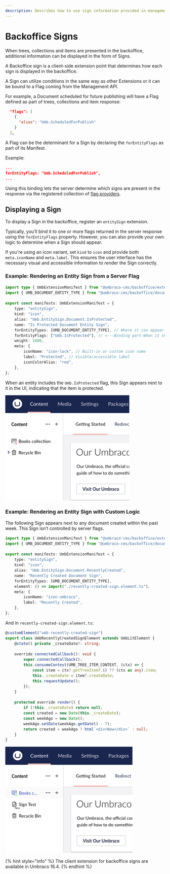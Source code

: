 ```yaml
---
description: Describes how to use sign information provided in management API responses to present additional details to consumers.
---
```


# Backoffice Signs

When trees, collections and items are presented in the backoffice, additional information can be displayed in the form of Signs.

A Backoffice sign is a client-side extension point that determines how each sign is displayed in the backoffice.

A Sign can utilize conditions in the same way as other Extensions or it can be bound to a Flag coming from the Management API.

For example, a Document scheduled for future publishing will have a Flag defined as part of trees, collections and item response:

```json
  "flags": [
    {
      "alias": "Umb.ScheduledForPublish"
    }
  ],
```

A Flag can be the determinant for a Sign by declaring the `forEntityFlags` as part of its Manifest.

Example:

```json
...
forEntityFlags: "Umb.ScheduledForPublish",
...
```

Using this binding lets the server determine which signs are present in the response via the registered collection of [flag providers](../extending/flag-providers.md).

## Displaying a Sign

To display a Sign in the backoffice, register an `entitySign` extension.

Typically, you’ll bind it to one or more flags returned in the server response using the `forEntityFlags` property. However, you can also provide your own logic to determine when a Sign should appear.

If you're using an icon variant, set `kind` to `icon` and provide both `meta.iconName` and `meta.label`. This ensures the user interface has the necessary visual and accessible information to render the Sign correctly.

### Example: Rendering an Entity Sign from a Server Flag

```typescript
import type { UmbExtensionManifest } from "@umbraco-cms/backoffice/extension-registry";
import { UMB_DOCUMENT_ENTITY_TYPE } from "@umbraco-cms/backoffice/document";

export const manifests: UmbExtensionManifest = {
    type: "entitySign",
    kind: "icon",
    alias: "Umb.EntitySign.Document.IsProtected",
    name: "Is Protected Document Entity Sign",
    forEntityTypes: [UMB_DOCUMENT_ENTITY_TYPE], // Where it can appear
    forEntityFlags: ["Umb.IsProtected"], // <---Binding part-When it should appear
    weight: 1000,
    meta: {
        iconName: "icon-lock", // Built-in or custom icon name
        label: "Protected", // Visible/accessible label
        iconColorAlias: "red",
    },
};
```

When an entity includes the `Umb.IsProtected` flag, this Sign appears next to it in the UI, indicating that the item is protected.

![Screenshot of Recently Created sign](../reference/images/protected-entity-sign.png)

### Example: Rendering an Entity Sign with Custom Logic

The following Sign appears next to any document created within the past week. This Sign isn’t controlled by server flags.

```typescript
import type { UmbExtensionManifest } from "@umbraco-cms/backoffice/extension-registry";
import { UMB_DOCUMENT_ENTITY_TYPE } from "@umbraco-cms/backoffice/document";

export const manifests: UmbExtensionManifest = {
    type: "entitySign",
    kind: "icon",
    alias: "Umb.EntitySign.Document.RecentlyCreated",
    name: "Recently Created Document Sign",
    forEntityTypes: [UMB_DOCUMENT_ENTITY_TYPE],
    element: () => import("./recently-created-sign.element.ts"),
    meta: {
        iconName: "icon-umbraco",
        label: "Recently Created",
    },
};
```

And in `recently-created-sign.element.ts`:

```typescript
@customElement("umb-recently-created-sign")
export class UmbRecentlyCreatedSignElement extends UmbLitElement {
    @state() private _createDate?: string;

    override connectedCallback(): void {
        super.connectedCallback();
        this.consumeContext(UMB_TREE_ITEM_CONTEXT, (ctx) => {
            const item = ctx?.getTreeItem?.() ?? (ctx as any).item;
            this._createDate = item?.createDate;
            this.requestUpdate();
        });
    }

    protected override render() {
        if (!this._createDate) return null;
        const created = new Date(this._createDate);
        const weekAgo = new Date();
        weekAgo.setDate(weekAgo.getDate() - 7);
        return created > weekAgo ? html`<div>New</div>` : null;
    }
}
```

![Screenshot of Recently Created sign](../reference/images/custom-entity-sign.png)

{% hint style="info" %}
The client extension for backoffice signs are available in Umbraco 16.4.
{% endhint %}
